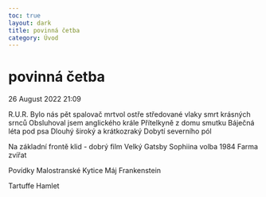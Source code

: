```yaml
---
toc: true
layout: dark
title: povinná četba 
category: Úvod 
---
```


# povinná četba

26 August 2022
21:09

R.U.R.
Bylo nás pět
spalovač mrtvol
ostře středované vlaky
smrt krásných srnců
Obsluhoval jsem anglického krále
Přítelkyně z domu smutku
Báječná léta pod psa
Dlouhý široký a krátkozraký
Dobytí severního pól

Na základní frontě klid - dobrý film
Velký Gatsby
Sophiina volba
1984
Farma zvířat

Povídky Malostranské
Kytice
Máj
Frankenstein

Tartuffe
Hamlet
